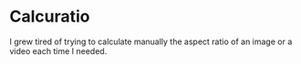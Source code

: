 # Calcuratio

I grew tired of trying to calculate manually the aspect ratio of an image or a video each time I needed.
